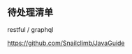 ## 待处理清单

restful / graphql

https://github.com/Snailclimb/JavaGuide

<!-- 以下内容：不够全面和深入 -->
<!-- ## 第一梯队 思想

编程
结构化
关注点分离
抽象
封装
复用
分治
组合
缓存
解耦
编码
协议
容错
自动化
预处理
时空权衡
统筹规划

## 第二梯队 思想

递归
索引
迭代
遍历
中断
回滚
模板
模式
代理

## 第三梯队 思想

管道
并发
并行
批量
异步
回调
延迟
定时
通知
阻塞 -->
